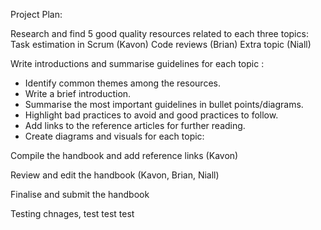 Project Plan:

Research and find 5 good quality resources related to each three topics:
Task estimation in Scrum (Kavon)
Code reviews (Brian)
Extra topic (Niall)

Write introductions and summarise guidelines for each topic :
- Identify common themes among the resources.
- Write a brief introduction.
- Summarise the most important guidelines in bullet points/diagrams.
- Highlight bad practices to avoid and good practices to follow.
- Add links to the reference articles for further reading.
- Create diagrams and visuals for each topic:


Compile the handbook and add reference links (Kavon)

Review and edit the handbook (Kavon, Brian, Niall)

Finalise and submit the handbook

Testing chnages, test test test